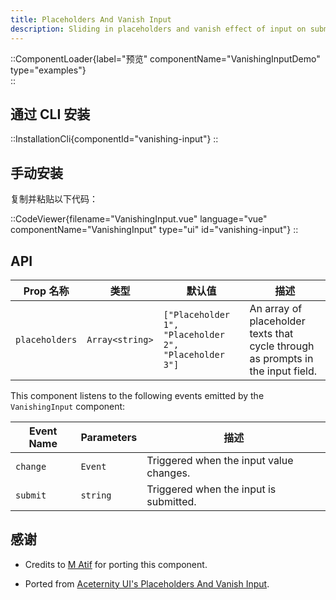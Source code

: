 ```yaml
---
title: Placeholders And Vanish Input
description: Sliding in placeholders and vanish effect of input on submit
---
```


::ComponentLoader{label="预览" componentName="VanishingInputDemo" type="examples"}  
::

## 通过 CLI 安装

::InstallationCli{componentId="vanishing-input"}
::

## 手动安装

复制并粘贴以下代码：

::CodeViewer{filename="VanishingInput.vue" language="vue" componentName="VanishingInput" type="ui" id="vanishing-input"}
::

## API

| Prop 名称      | 类型            | 默认值                                                | 描述                                                                            |
| -------------- | --------------- | ----------------------------------------------------- | ------------------------------------------------------------------------------- |
| `placeholders` | `Array<string>` | `["Placeholder 1", "Placeholder 2", "Placeholder 3"]` | An array of placeholder texts that cycle through as prompts in the input field. |

This component listens to the following events emitted by the `VanishingInput` component:

| Event Name | Parameters | 描述                                    |
| ---------- | ---------- | --------------------------------------- |
| `change`   | `Event`    | Triggered when the input value changes. |
| `submit`   | `string`   | Triggered when the input is submitted.  |

## 感谢

- Credits to [M Atif](https://github.com/atif0075) for porting this component.

- Ported from [Aceternity UI's Placeholders And Vanish Input](https://ui.aceternity.com/components/placeholders-and-vanish-input).
